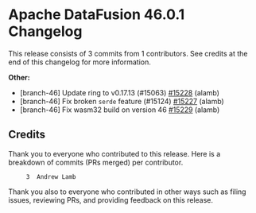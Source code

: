 <!--
Licensed to the Apache Software Foundation (ASF) under one
or more contributor license agreements.  See the NOTICE file
distributed with this work for additional information
regarding copyright ownership.  The ASF licenses this file
to you under the Apache License, Version 2.0 (the
"License"); you may not use this file except in compliance
with the License.  You may obtain a copy of the License at

  http://www.apache.org/licenses/LICENSE-2.0

Unless required by applicable law or agreed to in writing,
software distributed under the License is distributed on an
"AS IS" BASIS, WITHOUT WARRANTIES OR CONDITIONS OF ANY
KIND, either express or implied.  See the License for the
specific language governing permissions and limitations
under the License.
-->

# Apache DataFusion 46.0.1 Changelog

This release consists of 3 commits from 1 contributors. See credits at the end of this changelog for more information.

**Other:**

- [branch-46] Update ring to v0.17.13 (#15063) [#15228](https://github.com/apache/datafusion/pull/15228) (alamb)
- [branch-46] Fix broken `serde` feature (#15124) [#15227](https://github.com/apache/datafusion/pull/15227) (alamb)
- [branch-46] Fix wasm32 build on version 46 [#15229](https://github.com/apache/datafusion/pull/15229) (alamb)

## Credits

Thank you to everyone who contributed to this release. Here is a breakdown of commits (PRs merged) per contributor.

```
     3	Andrew Lamb
```

Thank you also to everyone who contributed in other ways such as filing issues, reviewing PRs, and providing feedback on this release.
